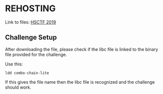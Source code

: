 # REHOSTING

Link to files: [HSCTF 2019](https://github.com/sajjadium/ctf-archives/tree/main/ctfs/HSCTF/2019/Combo_Chain_Lite)

## Challenge Setup
After downloading the file, please check if the libc file is linked to the binary file provided for the challenge.

Use this:
```
ldd combo-chain-lite
```

If this gives the file name then the libc file is recognized and the challenge should work.